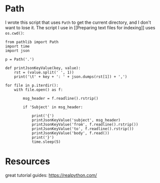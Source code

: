 
# Path
I wrote this script that uses `Path` to get the current directory, and I don't want to lose it.
The script I use in [[Preparing text files for indexing]] uses `os.cwd()`:

```
from pathlib import Path
import time
import json

p = Path('.')

def printJsonKeyValue(key, value):
    rst = (value.split(' ', 1))
    print('\t' + key + ': ' + json.dumps(rst[1]) + ',')

for file in p.iterdir():
    with file.open() as f:

        msg_header = f.readline().rstrip()

        if 'Subject' in msg_header:

            print('{')
            printJsonKeyValue('subject', msg_header)
            printJsonKeyValue('from', f.readline().rstrip())
            printJsonKeyValue('to', f.readline().rstrip())
            printJsonKeyValue('body', f.read())
            print('}')
            time.sleep(5)
```

# Resources
great tutorial guides: https://realpython.com/